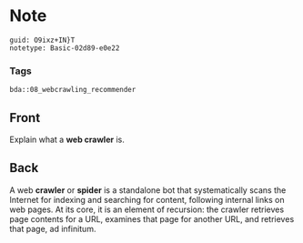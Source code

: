 # Note
```
guid: O9ixz+IN}T
notetype: Basic-02d89-e0e22
```

### Tags
```
bda::08_webcrawling_recommender
```

## Front
Explain what a <b>web crawler</b> is.

## Back
A web <b>crawler</b> or <b>spider</b> is a standalone bot that
systematically scans the Internet for indexing and searching for
content, following internal links on web pages. At its core, it is
an element of recursion: the crawler retrieves page contents for a
URL, examines that page for another URL, and retrieves that page,
ad infinitum.
